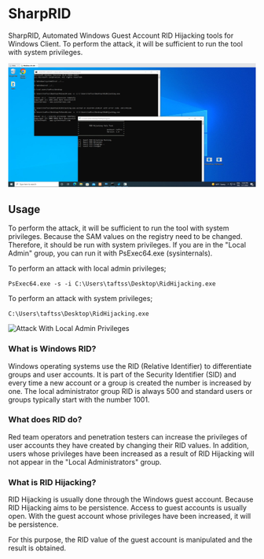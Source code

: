 # SharpRID
SharpRID, Automated Windows Guest Account RID Hijacking tools for Windows Client. To perform the attack, it will be sufficient to run the tool with system privileges.


![Attack With Local Admin Privileges](https://raw.githubusercontent.com/taftss/SharpRID/main/Screenshot_40.png?token=GHSAT0AAAAAABQ4OOACHSBBTUYCVA2WBZYEYT3SIKQ)


## Usage
To perform the attack, it will be sufficient to run the tool with system privileges. Because the SAM values on the registry need to be changed. Therefore, it should be run with system privileges. If you are in the "Local Admin" group, you can run it with PsExec64.exe (sysinternals).

To perform an attack with local admin privileges;

```
PsExec64.exe -s -i C:\Users\taftss\Desktop\RidHijacking.exe
```

To perform an attack with system privileges;

```
C:\Users\taftss\Desktop\RidHijacking.exe
```


![Attack With Local Admin Privileges](https://raw.githubusercontent.com/taftss/SharpRID/main/SharpRID%20PoC.gif?token=GHSAT0AAAAAABQ4OOACRPTUS4H3FDEMIYVMYT3SGLQ)


### What is Windows RID?

Windows operating systems use the RID (Relative Identifier) to differentiate groups and user accounts. It is part of the Security Identifier (SID) and every time a new account or a group is created the number is increased by one. The local administrator group RID is always 500 and standard users or groups typically start with the number 1001. 

### What does RID do?

Red team operators and penetration testers can increase the privileges of user accounts they have created by changing their RID values. In addition, users whose privileges have been increased as a result of RID Hijacking will not appear in the "Local Administrators" group.

### What is RID Hijacking?

RID Hijacking is usually done through the Windows guest account. Because RID Hijacking aims to be persistence. Access to guest accounts is usually open. With the guest account whose privileges have been increased, it will be persistence.

For this purpose, the RID value of the guest account is manipulated and the result is obtained.
